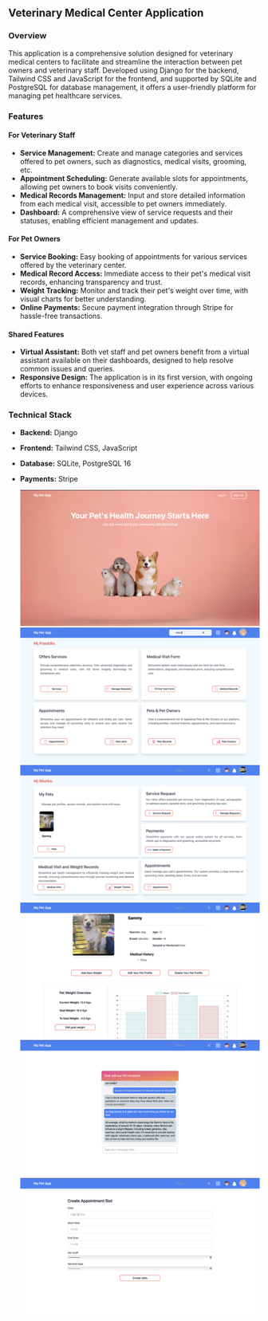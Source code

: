 
## Veterinary Medical Center Application

### Overview
This application is a comprehensive solution designed for veterinary medical centers to facilitate and streamline the interaction between pet owners and veterinary staff. Developed using Django for the backend, Tailwind CSS and JavaScript for the frontend, and supported by SQLite and PostgreSQL for database management, it offers a user-friendly platform for managing pet healthcare services.

### Features

#### For Veterinary Staff
- **Service Management:** Create and manage categories and services offered to pet owners, such as diagnostics, medical visits, grooming, etc.
- **Appointment Scheduling:** Generate available slots for appointments, allowing pet owners to book visits conveniently.
- **Medical Records Management:** Input and store detailed information from each medical visit, accessible to pet owners immediately.
- **Dashboard:** A comprehensive view of service requests and their statuses, enabling efficient management and updates.

#### For Pet Owners
- **Service Booking:** Easy booking of appointments for various services offered by the veterinary center.
- **Medical Record Access:** Immediate access to their pet's medical visit records, enhancing transparency and trust.
- **Weight Tracking:** Monitor and track their pet's weight over time, with visual charts for better understanding.
- **Online Payments:** Secure payment integration through Stripe for hassle-free transactions.

#### Shared Features
- **Virtual Assistant:** Both vet staff and pet owners benefit from a virtual assistant available on their dashboards, designed to help resolve common issues and queries.
- **Responsive Design:** The application is in its first version, with ongoing efforts to enhance responsiveness and user experience across various devices.

### Technical Stack
- **Backend:** Django
- **Frontend:** Tailwind CSS, JavaScript
- **Database:** SQLite, PostgreSQL 16
- **Payments:** Stripe

  ![Dashboard](images/home.png "home")
  ![Dashboard](images/vet_dashboard.png "Vet Dashboard")
  ![Dashboard](images/dashboard.png "PetOwner Dashboard")
  ![pet detail](images/pet_detail.png "Pet detail")
  ![virtual assistan](images/virtualassistant.png "virtualasssintant")
  ![Dashboard](images/create_slot.png "Vet")
